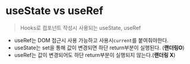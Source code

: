 # useState vs useRef

> Hooks로 컴포넌트 작성시 사용되는 useState, useRef

* useRef는 DOM 접근시 사용 가능하고 사용시`current`를 붙여줘야한다.
* useState는 set을 통해 값이 변경되면 하단 return부분이 실행된다. (**랜더링O**)
* useRef는 값이 변경되어도 하단 return부분이 실행되지 않는다.(**랜더링 X**)

